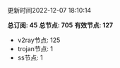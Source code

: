 更新时间2022-12-07 18:10:14

**总订阅: 45**
**总节点: 705**
**有效节点: 127**
- v2ray节点: 125
- trojan节点: 1
- ss节点: 1
